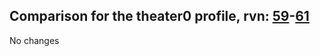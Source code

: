 ## Comparison for the theater0 profile, rvn: [59](https://github.com/PRO100KatYT/FortniteProfileRevisions/tree/main/profiles/theater0/59%20theater0.json)-[61](https://github.com/PRO100KatYT/FortniteProfileRevisions/tree/main/profiles/theater0/61%20theater0.json)

No changes

